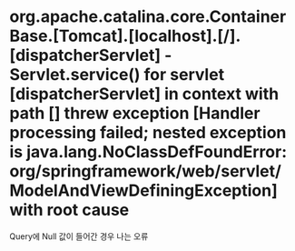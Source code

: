 org.apache.catalina.core.ContainerBase.[Tomcat].[localhost].[/].[dispatcherServlet] - Servlet.service() for servlet [dispatcherServlet] in context with path [] threw exception [Handler processing failed; nested exception is java.lang.NoClassDefFoundError: org/springframework/web/servlet/ModelAndViewDefiningException] with root cause
=

Query에 Null 값이 들어간 경우 나는 오류
<!--stackedit_data:
eyJoaXN0b3J5IjpbNjY2MzY5MzI1XX0=
-->